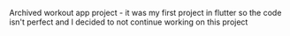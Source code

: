 Archived workout app project - it was my first project in flutter so the code isn't perfect and I decided to not continue working on this project 
